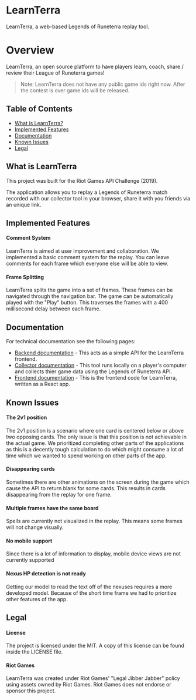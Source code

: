 # LearnTerra

LearnTerra, a web-based Legends of Runeterra replay tool.

# Overview

LearnTerra, an open source platform to have players learn, coach, share / review their League of Runeterra games!

> Note: LearnTerra does not have any public game ids right now. After the contest is over game ids will be released.

## Table of Contents

- [What is LearnTerra?](#what-is-learnterra)
- [Implemented Features](#implemented-features)
- [Documentation](#documentation)
- [Known Issues](#known-issues)
- [Legal](#legal)

## What is LearnTerra

This project was built for the Riot Games API Challenge (2019).

The application allows you to replay a Legends of Runeterra match recorded with our collector tool in your browser, share it with you friends via an unique link.

## Implemented Features

#### Comment System

LearnTerra is aimed at user improvement and collaboration. We implemented a basic comment system for the replay. You can leave comments for each frame which everyone else will be able to view. 

#### Frame Splitting

LearnTerra splits the game into a set of frames. These frames can be navigated through the navigation bar. The game can be automatically played with the "Play" button. This traverses the frames with a 400 millisecond delay between each frame.

## Documentation

For technical documentation see the following pages:

* [Backend documentation](https://github.com/supergrecko/LearnTerra/tree/master/backend/) - This acts as a simple API for the LearnTerra frontend.
* [Collector documentation](https://github.com/supergrecko/LearnTerra/tree/master/collector) - This tool runs locally on a player's computer and collects thier game data using the Legends of Runeterra API.
* [Frontend documentation](https://github.com/supergrecko/LearnTerra/tree/master/frontend) - This is the frontend code for LearnTerra, written as a React app.

## Known Issues

#### The 2v1 position

The 2v1 position is a scenario where one card is centered below or above two opposing cards. The only issue is that this position is not achievable in the actual game. We prioritized completing other parts of the applications as this is a decently tough calculation to do which might consume a lot of time which we wanted to spend working on other parts of the app.

#### Disappearing cards

Sometimes there are other animations on the screen during the game which cause the API to return blank for some cards. This results in cards disappearing from the replay for one frame.

#### Multiple frames have the same board

Spells are currently not visualized in the replay. This means some frames will not change visually.

#### No mobile support

Since there is a lot of information to display, mobile device views are not currently supported

#### Nexus HP detection is not ready

Getting our model to read the text off of the nexuses requires a more developed model. Because of the short time frame we had to prioritize other features of the app.

## Legal

#### License

The project is licensed under the MIT. A copy of this license can be found inside the LICENSE file.

#### Riot Games

LearnTerra was created under Riot Games' "Legal Jibber Jabber" policy using assets owned by Riot Games.  Riot Games does not endorse or sponsor this project.
